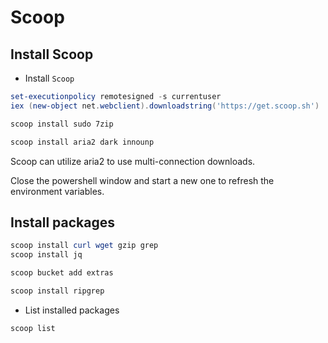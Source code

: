 # Scoop

## Install Scoop

* Install `Scoop`

```powershell
set-executionpolicy remotesigned -s currentuser
iex (new-object net.webclient).downloadstring('https://get.scoop.sh')

scoop install sudo 7zip

scoop install aria2 dark innounp

```

Scoop can utilize aria2 to use multi-connection downloads.

Close the powershell window and start a new one to refresh the environment variables.

## Install packages

```powershell
scoop install curl wget gzip grep
scoop install jq

scoop bucket add extras

scoop install ripgrep

```

* List installed packages

```powershell
scoop list

```
